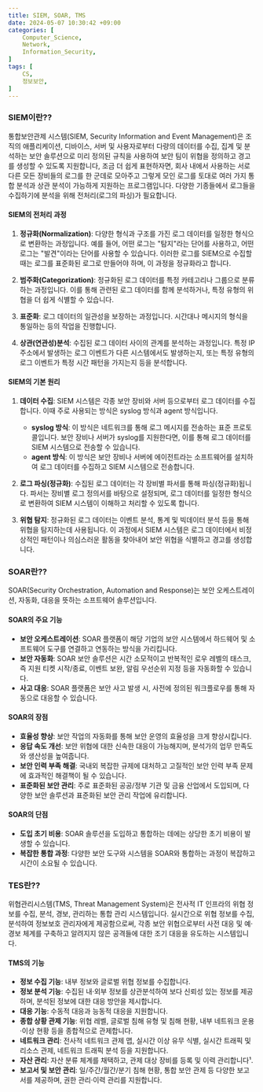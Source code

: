 ```yaml
---
title: SIEM, SOAR, TMS
date: 2024-05-07 10:30:42 +09:00
categories: [
    Computer_Science,
    Network,
    Information_Security,
]
tags: [
    CS,
    정보보안,
]
---
```


### SIEM이란??

통합보안관제 시스템(SIEM, Security Information and Event Management)은 조직의 애플리케이션, 디바이스, 서버 및 사용자로부터 다량의 데이터를 수집, 집계 및 분석하는 보안 솔루션으로 미리 정의된 규칙을 사용하여 보안 팀이 위협을 정의하고 경고를 생성할 수 있도록 지원합니다,
조금 더 쉽게 표현하자면, 회사 내에서 사용하는 서로 다른 모든 장비들의 로그를 한 군데로 모아주고 그렇게 모인 로그를 토대로 여러 가지 통합 분석과 상관 분석이 가능하게 지원하는 프로그램입니다. 다양한 기종들에서 로그들을 수집하기에 분석을 위해 전처리(로그의 파싱)가 필요합니다.

#### SIEM의 전처리 과정

1. **정규화(Normalization)**: 다양한 형식과 구조를 가진 로그 데이터를 일정한 형식으로 변환하는 과정입니다. 예를 들어, 어떤 로그는 "탐지"라는 단어를 사용하고, 어떤 로그는 "발견"이라는 단어를 사용할 수 있습니다. 이러한 로그를 SIEM으로 수집할 때는 로그를 표준화된 로그로 만들어야 하며, 이 과정을 정규화라고 합니다.

2. **범주화(Categorization)**: 정규화된 로그 데이터를 특정 카테고리나 그룹으로 분류하는 과정입니다. 이를 통해 관련된 로그 데이터를 함께 분석하거나, 특정 유형의 위협을 더 쉽게 식별할 수 있습니다.

3. **표준화**: 로그 데이터의 일관성을 보장하는 과정입니다. 시간대나 메시지의 형식을 통일하는 등의 작업을 진행합니다.

4. **상관(연관성)분석**: 수집된 로그 데이터 사이의 관계를 분석하는 과정입니다. 특정 IP 주소에서 발생하는 로그 이벤트가 다른 시스템에서도 발생하는지, 또는 특정 유형의 로그 이벤트가 특정 시간 패턴을 가지는지 등을 분석합니다. 

#### SIEM의 기본 원리

1. **데이터 수집**: SIEM 시스템은 각종 보안 장비와 서버 등으로부터 로그 데이터를 수집합니다. 이때 주로 사용되는 방식은 syslog 방식과 agent 방식입니다.
    - **syslog 방식**: 이 방식은 네트워크를 통해 로그 메시지를 전송하는 표준 프로토콜입니다. 보안 장비나 서버가 syslog를 지원한다면, 이를 통해 로그 데이터를 SIEM 시스템으로 전송할 수 있습니다.
    - **agent 방식**: 이 방식은 보안 장비나 서버에 에이전트라는 소프트웨어를 설치하여 로그 데이터를 수집하고 SIEM 시스템으로 전송합니다.

2. **로그 파싱(정규화)**: 수집된 로그 데이터는 각 장비별 파서를 통해 파싱(정규화)됩니다. 파서는 장비별 로그 정의서를 바탕으로 설정되며, 로그 데이터를 일정한 형식으로 변환하여 SIEM 시스템이 이해하고 처리할 수 있도록 합니다.

3. **위협 탐지**: 정규화된 로그 데이터는 이벤트 분석, 통계 및 빅데이터 분석 등을 통해 위협을 탐지하는데 사용됩니다. 이 과정에서 SIEM 시스템은 로그 데이터에서 비정상적인 패턴이나 의심스러운 활동을 찾아내어 보안 위협을 식별하고 경고를 생성합니다.


### SOAR란??
SOAR(Security Orchestration, Automation and Response)는 보안 오케스트레이션, 자동화, 대응을 뜻하는 소프트웨어 솔루션입니다. 

#### SOAR의 주요 기능
- **보안 오케스트레이션**: SOAR 플랫폼이 해당 기업의 보안 시스템에서 하드웨어 및 소프트웨어 도구를 연결하고 연동하는 방식을 가리킵니다.
- **보안 자동화**: SOAR 보안 솔루션은 시간 소모적이고 반복적인 로우 레벨의 태스크, 즉 지원 티켓 시작/종료, 이벤트 보완, 알림 우선순위 지정 등을 자동화할 수 있습니다.
- **사고 대응**: SOAR 플랫폼은 보안 사고 발생 시, 사전에 정의된 워크플로우를 통해 자동으로 대응할 수 있습니다.

#### SOAR의 장점
- **효율성 향상**: 보안 작업의 자동화를 통해 보안 운영의 효율성을 크게 향상시킵니다.
- **응답 속도 개선**: 보안 위협에 대한 신속한 대응이 가능해지며, 분석가의 업무 만족도와 생산성을 높여줍니다.
- **보안 인력 부족 해결**: 국내외 복잡한 규제에 대처하고 고질적인 보안 인력 부족 문제에 효과적인 해결책이 될 수 있습니다.
- **표준화된 보안 관리**: 주로 표준화된 공공/정부 기관 및 금융 산업에서 도입되며, 다양한 보안 솔루션과 표준화된 보안 관리 작업에 유리합니다.

#### SOAR의 단점
- **도입 초기 비용**: SOAR 솔루션을 도입하고 통합하는 데에는 상당한 초기 비용이 발생할 수 있습니다.
- **복잡한 통합 과정**: 다양한 보안 도구와 시스템을 SOAR와 통합하는 과정이 복잡하고 시간이 소요될 수 있습니다.


### TES란??
위협관리시스템(TMS, Threat Management System)은 전사적 IT 인프라의 위협 정보를 수집, 분석, 경보, 관리하는 통합 관리 시스템입니다. 실시간으로 위협 정보를 수집, 분석하여 정보보호 관리자에게 제공함으로써, 각종 보안 위협으로부터 사전 대응 및 예·경보 체계를 구축하고 알려지지 않은 공격들에 대한 조기 대응을 유도하는 시스템입니다.

#### TMS의 기능
- **정보 수집 기능**: 내부 정보와 글로벌 위협 정보를 수집합니다.
- **정보 분석 기능**: 수집된 내·외부 정보를 상관분석하여 보다 신뢰성 있는 정보를 제공하며, 분석된 정보에 대한 대응 방안을 제시합니다.
- **대응 기능**: 수동적 대응과 능동적 대응을 지원합니다.
- **종합 상황 관제 기능**: 위협 레벨, 글로벌 침해 유형 및 침해 현황, 내부 네트워크 운용·이상 현황 등을 종합적으로 관제합니다.
- **네트워크 관리**: 전사적 네트워크 관제 맵, 실시간 이상 유무 식별, 실시간 트래픽 및 리소스 관제, 네트워크 트래픽 분석 등을 지원합니다.
- **자산 관리**: 자산 분류 체계를 채택하고, 관제 대상 장비를 등록 및 이력 관리합니다¹.
- **보고서 및 보안 관리**: 일/주간/월간/분기 침해 현황, 통합 보안 관제 등 다양한 보고서를 제공하며, 권한 관리·이력 관리를 지원합니다.

